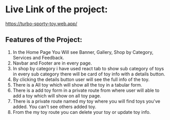 # Live Link of the project:
https://turbo-sporty-toy.web.app/

## Features of the Project:
1. In the Home Page You Will see Banner, Gallery, Shop by Category, Services and Feedback.
2. Navbar and Footer are in every page.
3. In shop by category i have used react tab to show sub category of toys in every sub category there will be card of toy info with a details button.
4. By clicking the details button user will see the full info of the toy.
5. There is a All toy which will show all the toy in a tabular form.
6. There is a add toy form in a private route from where user will able to add a toy which will show on all toy page.
7. There is a private route named my toy where you will find toys you've added. You can't see others added toy.
8. From the my toy route you can delete your toy or update toy info.